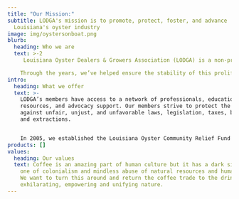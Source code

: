 ```yaml
---
title: "Our Mission:"
subtitle: LODGA's mission is to promote, protect, foster, and advance
  Louisiana's oyster industry
image: img/oystersonboat.png
blurb:
  heading: Who we are
  text: >-2
     Louisiana Oyster Dealers & Growers Association (LODGA) is a non-profit association established in 1952 to represent the interests of Louisiana’s oyster industry.

    Through the years, we’ve helped ensure the stability of this prolific fishery by supporting research and development projects that enhance oyster growth and production, as well as environmental conservation efforts that protect their habitat. We advocate for policies and regulations that support the industry's growth and success.
intro:
  heading: What we offer
  text: >-
    LODGA’s members have access to a network of professionals, educational
    resources, and advocacy support. Our members strive to protect the industry
    against unfair, unjust, and unfavorable laws, legislation, taxes, burdens,
    and extractions.


    In 2005, we established the Louisiana Oyster Community Relief Fund Inc. to support industry-related matters. The fund fosters and protects the oyster industry by working to ensure the industry’s interests are protected.
products: []
values:
  heading: Our values
  text: Coffee is an amazing part of human culture but it has a dark side too –
    one of colonialism and mindless abuse of natural resources and human lives.
    We want to turn this around and return the coffee trade to the drink’s
    exhilarating, empowering and unifying nature.
---
```

